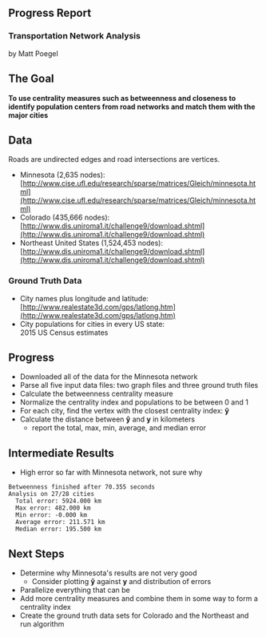 ## Progress Report

### Transportation Network Analysis
by Matt Poegel


## The Goal

**To use centrality measures such as betweenness and closeness to identify population centers from
road networks and match them with the major cities**


## Data
Roads are undirected edges and road intersections are vertices.

* Minnesota (2,635 nodes): \
  [http://www.cise.ufl.edu/research/sparse/matrices/Gleich/minnesota.html](http://www.cise.ufl.edu/research/sparse/matrices/Gleich/minnesota.html)
* Colorado (435,666 nodes): \
  [http://www.dis.uniroma1.it/challenge9/download.shtml](http://www.dis.uniroma1.it/challenge9/download.shtml)
* Northeast United States (1,524,453 nodes): \
  [http://www.dis.uniroma1.it/challenge9/download.shtml](http://www.dis.uniroma1.it/challenge9/download.shtml)

### Ground Truth Data
* City names plus longitude and latitude: \
  [http://www.realestate3d.com/gps/latlong.htm](http://www.realestate3d.com/gps/latlong.htm)
* City populations for cities in every US state: \
  2015 US Census estimates


## Progress
* Downloaded all of the data for the Minnesota network
* Parse all five input data files: two graph files and three ground truth files
* Calculate the betweenness centrality measure
* Normalize the centrality index and populations to be between 0 and 1
* For each city, find the vertex with the closest centrality index: $\mathbf{\hat{y}}$
* Calculate the distance between $\mathbf{\hat{y}}$ and $\mathbf{y}$ in kilometers
    * report the total, max, min, average, and median error


## Intermediate Results
* High error so far with Minnesota network, not sure why
```
Betweenness finished after 70.355 seconds
Analysis on 27/28 cities
  Total error: 5924.000 km
  Max error: 482.000 km
  Min error: -0.000 km
  Average error: 211.571 km
  Median error: 195.500 km
```


## Next Steps
* Determine why Minnesota's results are not very good
    * Consider plotting $\mathbf{\hat{y}}$ against $\mathbf{y}$ and distribution of errors
* Parallelize everything that can be
* Add more centrality measures and combine them in some way to form a centrality index
* Create the ground truth data sets for Colorado and the Northeast and run algorithm
